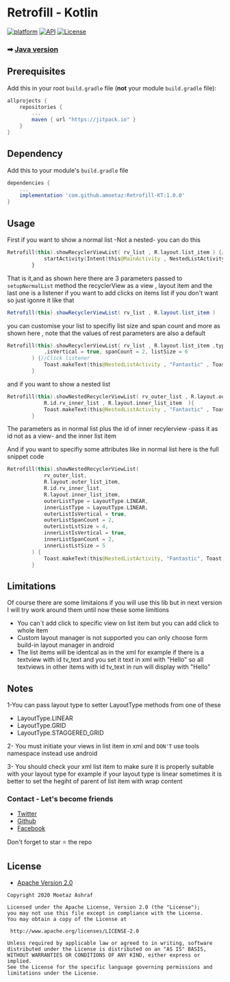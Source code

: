 # Retrofill - Kotlin
[![platform](https://img.shields.io/badge/platform-Android-yellow.svg)](https://www.android.com)
[![API](https://img.shields.io/badge/API-19%2B-brightgreen.svg?style=plastic)](https://android-arsenal.com/api?level=19)
[![License](https://img.shields.io/badge/license-Apache%202-4EB1BA.svg?style=flat-square)](https://www.apache.org/licenses/LICENSE-2.0.html)

### &#x27A1; [Java version](https://github.com/amoetaz/Retrofill)

## Prerequisites

Add this in your root `build.gradle` file (**not** your module `build.gradle` file):

```gradle
allprojects {
	repositories {
		...
		maven { url "https://jitpack.io" }
	}
}
```

## Dependency

Add this to your module's `build.gradle` file  

```gradle
dependencies {
	...
	implementation 'com.github.amoetaz:Retrofill-KT:1.0.0'
}
```
## Usage

First if you want to show a normal list -Not a nested- you can do this

``` kotlin
Retrofill(this).showRecyclerViewList( rv_list , R.layout.list_item ) {//Click listener
            startActivity(Intent(this@MainActivity , NestedListActivity::class.java))
        }
```
That is it,and as shown here there are 3 parameters passed to `setupNormalList` method the recyclerView as a view , layout item and the last one is a listener
if you want to add clicks on items list if you don't want so just igonre it like that

``` java
Retrofill(this).showRecyclerViewList( rv_list , R.layout.list_item )  
```

you can customise your list to specifiy list size and span count and more as shown here , note that the values of rest parameters are also a default


``` kotlin
Retrofill(this).showRecyclerViewList( rv_list , R.layout.list_item ,type = LayoutType.LINEAR 
            ,isVertical = true, spanCount = 2, listSize = 6
        ) {//Click listener
            Toast.makeText(this@NestedListActivity , "Fantastic" , Toast.LENGTH_LONG).show()
        }
```
 
 and if you want to show a nested list 

``` kotlin
Retrofill(this).showNestedRecyclerViewList( rv_outer_list , R.layout.outer_list_item ,
            R.id.rv_inner_list , R.layout.inner_list_item  ){
            Toast.makeText(this@NestedListActivity , "Fantastic" , Toast.LENGTH_LONG).show()
        }
```
The parameters as in normal list plus the id of inner recylerview -pass it as id not as a view- and the inner list item

And if you want to specifiy some attributes like in normal list here is the full snippet code


``` kotlin
Retrofill(this).showNestedRecyclerViewList(
            rv_outer_list,
            R.layout.outer_list_item,
            R.id.rv_inner_list,
            R.layout.inner_list_item,
            outerListType = LayoutType.LINEAR,
            innerListType = LayoutType.LINEAR,
            outerListIsVertical = true,
            outerListSpanCount = 2,
            outerListLstSize = 4,
            innerListIsVertical = true,
            innerListSpanCount = 2,
            innerListLstSize = 5
        ) {
            Toast.makeText(this@NestedListActivity, "Fantastic", Toast.LENGTH_LONG).show()
        }
```


## Limitations
Of course there are some limitaions if you will use this lib but in next version I will try work around them
until now these some limitions
* You can`t add click to specific view on list item but you can add click to whole item 
* Custom layout manager is not supported you can only choose form build-in layout manager in android 
* The list items will be identcal as in the xml for example if there is a textview with id tv_text and you set it text in xml with "Hello" so all textviews in other items with id tv_text in run will display with "Hello"

## Notes
1-You can pass layout type to setter LayoutType methods from one of these
* LayoutType.LINEAR
* LayoutType.GRID
* LayoutType.STAGGERED_GRID

2- You must initiate your views in list item in xml and `DON'T` use tools namespace instead use android

3- You should check your xml list item to make sure it is properly suitable with your layout type for example if your layout type is linear sometimes it is better to set the hegiht of parent of list item with wrap content


### Contact - Let's become friends
- [Twitter](https://twitter.com/moetaz_ashraf)
- [Github](https://github.com/amoetaz)
- [Facebook](https://www.facebook.com/amotaz)

<p>
Don't forget to star ⭐ the repo
</p>



## License

* [Apache Version 2.0](http://www.apache.org/licenses/LICENSE-2.0.html)

```
Copyright 2020 Moetaz Ashraf

Licensed under the Apache License, Version 2.0 (the "License");
you may not use this file except in compliance with the License.
You may obtain a copy of the License at

 http://www.apache.org/licenses/LICENSE-2.0

Unless required by applicable law or agreed to in writing, software
distributed under the License is distributed on an "AS IS" BASIS,
WITHOUT WARRANTIES OR CONDITIONS OF ANY KIND, either express or implied.
See the License for the specific language governing permissions and
limitations under the License.